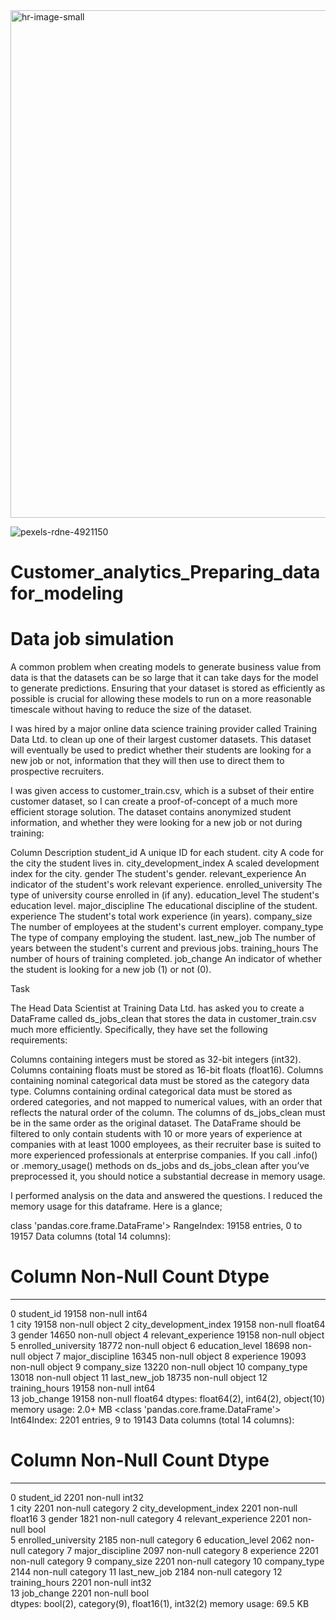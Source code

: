 
<img width="812" alt="hr-image-small" src="https://github.com/RashidTobrazune/Customer_analytics_Preparing_datafor_modeling/assets/150378293/c4669c8e-ce9a-4e48-b341-3706e4e8f6a2">

![pexels-rdne-4921150](https://github.com/RashidTobrazune/Customer_analytics_Preparing_datafor_modeling/assets/150378293/04671bfb-1fc6-4881-92db-aa7babf4feb6)

# Customer_analytics_Preparing_datafor_modeling
# Data job simulation
A common problem when creating models to generate business value from data is that the datasets can be so large that it can take days for the model to generate predictions. Ensuring that your dataset is stored as efficiently as possible is crucial for allowing these models to run on a more reasonable timescale without having to reduce the size of the dataset.

I was hired by a major online data science training provider called Training Data Ltd. to clean up one of their largest customer datasets. This dataset will eventually be used to predict whether their students are looking for a new job or not, information that they will then use to direct them to prospective recruiters.

I was given access to customer_train.csv, which is a subset of their entire customer dataset, so I can create a proof-of-concept of a much more efficient storage solution. The dataset contains anonymized student information, and whether they were looking for a new job or not during training:

Column	Description
student_id	 A unique ID for each student.
city	 A code for the city the student lives in.
city_development_index	 A scaled development index for the city.
gender	 The student's gender.
relevant_experience	 An indicator of the student's work relevant experience.
enrolled_university 	The type of university course enrolled in (if any).
education_level	 The student's education level.
major_discipline 	The educational discipline of the student.
experience	 The student's total work experience (in years).
company_size	 The number of employees at the student's current employer.
company_type	 The type of company employing the student.
last_new_job	 The number of years between the student's current and previous jobs.
training_hours	 The number of hours of training completed.
job_change	 An indicator of whether the student is looking for a new job (1) or not (0).

Task

The Head Data Scientist at Training Data Ltd. has asked you to create a DataFrame called ds_jobs_clean that stores the data in customer_train.csv much more efficiently. Specifically, they have set the following requirements:

Columns containing integers must be stored as 32-bit integers (int32).
Columns containing floats must be stored as 16-bit floats (float16).
Columns containing nominal categorical data must be stored as the category data type.
Columns containing ordinal categorical data must be stored as ordered categories, and not mapped to numerical values, with an order that reflects the natural order of the column.
The columns of ds_jobs_clean must be in the same order as the original dataset.
The DataFrame should be filtered to only contain students with 10 or more years of experience at companies with at least 1000 employees, as their recruiter base is suited to more experienced professionals at enterprise companies.
If you call .info() or .memory_usage() methods on ds_jobs and ds_jobs_clean after you’ve preprocessed it, you should notice a substantial decrease in memory usage.

I performed analysis on the data and answered the questions. 
I reduced the memory usage for this dataframe.
Here is a glance;

class 'pandas.core.frame.DataFrame'>
RangeIndex: 19158 entries, 0 to 19157
Data columns (total 14 columns):
 #   Column                  Non-Null Count  Dtype  
---  ------                  --------------  -----  
 0   student_id              19158 non-null  int64  
 1   city                    19158 non-null  object 
 2   city_development_index  19158 non-null  float64
 3   gender                  14650 non-null  object 
 4   relevant_experience     19158 non-null  object 
 5   enrolled_university     18772 non-null  object 
 6   education_level         18698 non-null  object 
 7   major_discipline        16345 non-null  object 
 8   experience              19093 non-null  object 
 9   company_size            13220 non-null  object 
 10  company_type            13018 non-null  object 
 11  last_new_job            18735 non-null  object 
 12  training_hours          19158 non-null  int64  
 13  job_change              19158 non-null  float64
dtypes: float64(2), int64(2), object(10)
memory usage: 2.0+ MB
<class 'pandas.core.frame.DataFrame'>
Int64Index: 2201 entries, 9 to 19143
Data columns (total 14 columns):
 #   Column                  Non-Null Count  Dtype   
---  ------                  --------------  -----   
 0   student_id              2201 non-null   int32   
 1   city                    2201 non-null   category
 2   city_development_index  2201 non-null   float16 
 3   gender                  1821 non-null   category
 4   relevant_experience     2201 non-null   bool    
 5   enrolled_university     2185 non-null   category
 6   education_level         2062 non-null   category
 7   major_discipline        2097 non-null   category
 8   experience              2201 non-null   category
 9   company_size            2201 non-null   category
 10  company_type            2144 non-null   category
 11  last_new_job            2184 non-null   category
 12  training_hours          2201 non-null   int32   
 13  job_change              2201 non-null   bool    
dtypes: bool(2), category(9), float16(1), int32(2)
memory usage: 69.5 KB
